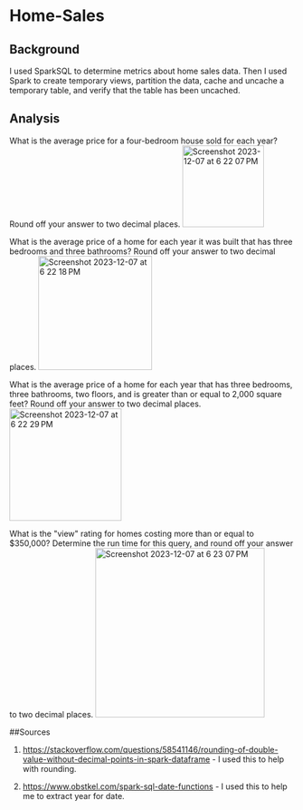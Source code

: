 # Home-Sales

## Background
I used SparkSQL to determine metrics about home sales data.  Then I used Spark to create temporary views, partition the data, cache and uncache a temporary table, and verify that the table has been uncached.

## Analysis
What is the average price for a four-bedroom house sold for each year? Round off your answer to two decimal places.
<img width="144" alt="Screenshot 2023-12-07 at 6 22 07 PM" src="https://github.com/arc71080/Home-Sales/assets/137009177/87d37e92-39ea-4319-89e7-877e02045466">

What is the average price of a home for each year it was built that has three bedrooms and three bathrooms? Round off your answer to two decimal places.
<img width="201" alt="Screenshot 2023-12-07 at 6 22 18 PM" src="https://github.com/arc71080/Home-Sales/assets/137009177/c8c9eb43-eece-4656-b801-8e4891fafc86">

What is the average price of a home for each year that has three bedrooms, three bathrooms, two floors, and is greater than or equal to 2,000 square feet? Round off your answer to two decimal places.
<img width="198" alt="Screenshot 2023-12-07 at 6 22 29 PM" src="https://github.com/arc71080/Home-Sales/assets/137009177/bcab9d3d-5153-45c7-b9ce-7a8d43775b76">

What is the "view" rating for homes costing more than or equal to $350,000? Determine the run time for this query, and round off your answer to two decimal places.
<img width="299" alt="Screenshot 2023-12-07 at 6 23 07 PM" src="https://github.com/arc71080/Home-Sales/assets/137009177/71030ec9-c5b2-46c2-a5e6-93dc65c2a886">

##Sources
1. https://stackoverflow.com/questions/58541146/rounding-of-double-value-without-decimal-points-in-spark-dataframe - I used this to help with rounding.

2. https://www.obstkel.com/spark-sql-date-functions - I used this to help me to extract year for date.
